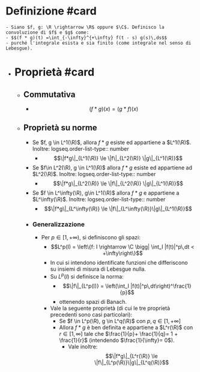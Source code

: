 # Definizione #card
	- Siano $f, g: \R \rightarrow \R$ oppure $\C$. Definisco la convoluzione di $f$ e $g$ come:
	- $$(f * g)(t) =\int_{-\infty}^{+\infty} f(t - s) g(s)\,ds$$
	- purché l'integrale esista e sia finito (come integrale nel senso di Lebesgue).
- # Proprietà #card
	- ##  Commutativa
		- $$(f * g)(x) = (g * f)(x)$$
	- ## Proprietà su norme
		- Se $f, g \in L^1(\R)$, allora $f * g$ esiste ed appartiene a $L^1(\R)$. Inoltre:
		  logseq.order-list-type:: number
			- $$\|f*g\|_{L^1(\R)} \le \|f\|_{L^2(\R)} \|g\|_{L^1(\R)}$$
		- Se $f\in L^2(\R), g \in L^1(\R)$ allora $f * g$ esiste ed appartiene ad $L^2(\R)$. Inoltre:
		  logseq.order-list-type:: number
			- $$\|f*g\|_{L^2(\R)} \le \|f\|_{L^2(\R)} \|g\|_{L^1(\R)}$$
		- Se $f \in L^\infty(\R), g\in L^1(\R)$ allora $f*g$ e appartiene a $L^\infty(\R)$. Inoltre:
		  logseq.order-list-type:: number
			- $$\|f*g\|_{L^\infty(\R)} \le \|f\|_{L^\infty(\R)}\|g\|_{L^1(\R)}$$
		- ### Generalizzazione
			- Per $p\in [1, +\infty)$, si definiscono gli spazi:
				- $$L^p(I) = \left\{f: I \rightarrow \C \bigg| \int_I |f(t)|^p\,dt < +\infty\right\}$$
				- In cui si intendono identificate funzioni che differiscono su insiemi di misura di Lebesgue nulla.
				- Su $L^p(I)$ si definisce la norma:
					- $$\|f\|_{L^p(I)} = \left(\int_I |f(t)|^p\,dt\right)^\frac{1}{p}$$
					- ottenendo spazi di Banach.
				- Vale la seguente proprietà (di cui le tre proprietà precedenti sono casi particolari):
					- Se $f \in L^p(\R), g \in L^q(\R)$ con $p, q \in [1, +\infty]$
					- Allora $f * g$ è ben definita e appartiene a $L^r(\R)$ con $r \in [1, \infty]$ tale che $\frac{1}{p}+ \frac{1}{q}= 1 + \frac{1}{r}$ (intendendo $\frac{1}{\infty}= 0$).
						- Vale inoltre: $$\|f*g\|_{L^r(\R)} \le \|f\|_{L^p(\R)}\|g\|_{L^q(\R)}$$